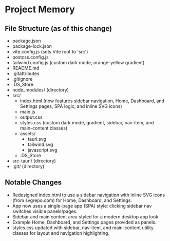 # Project Memory

## File Structure (as of this change)

- package.json
- package-lock.json
- vite.config.js (sets Vite root to 'src')
- postcss.config.js
- tailwind.config.js (custom dark mode, orange-yellow gradient)
- README.md
- .gitattributes
- .gitignore
- .DS_Store
- node_modules/ (directory)
- src/
  - index.html (now features sidebar navigation, Home, Dashboard, and Settings pages, SPA logic, and inline SVG icons)
  - main.js
  - output.css
  - styles.css (custom dark mode, gradient, sidebar, nav-item, and main-content classes)
  - assets/
    - tauri.svg
    - tailwind.svg
    - javascript.svg
  - .DS_Store
- src-tauri/ (directory)
- .git/ (directory)

## Notable Changes
- Redesigned index.html to use a sidebar navigation with inline SVG icons (from svgrepo.com) for Home, Dashboard, and Settings.
- App now uses a single-page app (SPA) style: clicking sidebar nav switches visible panels/pages.
- Sidebar and main content area styled for a modern desktop app look.
- Example Home, Dashboard, and Settings pages provided as panels.
- styles.css updated with sidebar, nav-item, and main-content utility classes for layout and navigation highlighting. 